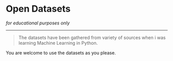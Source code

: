 # Open Datasets
<i>for educational purposes only</i>
<hr align="50%">
<blockquote>
The datasets have been gathered from variety of sources when i was learning Machine Learning in Python.
</blockquote>
You are welcome to use the datasets as you please.
